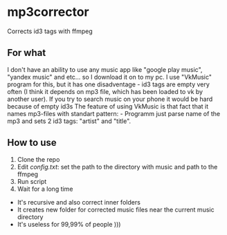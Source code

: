 # mp3corrector
Corrects id3 tags with ffmpeg

## For what
I don't have an ability to use any music app like "google play music", "yandex music" and etc... so I download it on to my pc. I use "VkMusic" program for this, but it has one disadventage - id3 tags are empty very often (I think it depends on mp3 file, which has been loaded to vk by another user). If you try to search music on your phone it would be hard because of empty id3s
The feature of using VkMusic is that fact that it names mp3-files with standart pattern: <artist> - <song title>
Programm just parse name of the mp3 and sets 2 id3 tags: "artist" and "title".

## How to use
1) Clone the repo
2) Edit *config.txt*: set the path to the directory with music and path to the ffmpeg
3) Run script
4) Wait for a long time

* It's recursive and also correct inner folders
* It creates new folder for corrected music files near the current music directory
* It's useless for 99,99% of people )))


